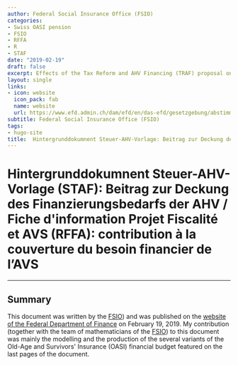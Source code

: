 ```yaml
---
author: Federal Social Insurance Office (FSIO)
categories:
- Swiss OASI pension
- FSIO
- RFFA
- R
- STAF
date: "2019-02-19"
draft: false
excerpt: Effects of the Tax Reform and AHV Financing (TRAF) proposal on the stabilisation of the AHV
layout: single
links:
- icon: website
  icon_pack: fab
  name: website
  url: https://www.efd.admin.ch/dam/efd/en/das-efd/gesetzgebung/abstimmungen/ahv-hintergrund-berechnungen.pdf.download.pdf/20190218%20DE%20STAF%20Hintergrund%20Berechnungen%2020190215.pdf
subtitle: Federal Social Insurance Office (FSIO)
tags:
- hugo-site
title:  Hintergrunddokumnent Steuer-AHV-Vorlage: Beitrag zur Deckung des Finanzierungsbedarfs der AHV / Fiche d'information Projet Fiscalité et AVS : contribution à la couverture du besoin financier de l’AVS
---
```

# Hintergrunddokumnent Steuer-AHV-Vorlage (STAF): Beitrag zur Deckung des Finanzierungsbedarfs der AHV / Fiche d'information Projet Fiscalité et AVS (RFFA): contribution à la couverture du besoin financier de l’AVS
---

## Summary
This document was written by the [FSIO](https://www.bsv.admin.ch/bsv/en/home.html)) and was published on the [website of the Federal Department of Finance](https://www.efd.admin.ch/efd/en/home/the-fdf/legislation/votes/tax-reform-ahv-financing/staf-bsv.html) on February 19, 2019. My contribution (together with the team of mathematicians of the [FSIO](https://www.bsv.admin.ch/bsv/en/home.html)) to this document was mainly the modelling and the production of the several variants of the Old-Age and Survivors' Insurance (OASI) financial budget featured on the last pages of the document.
